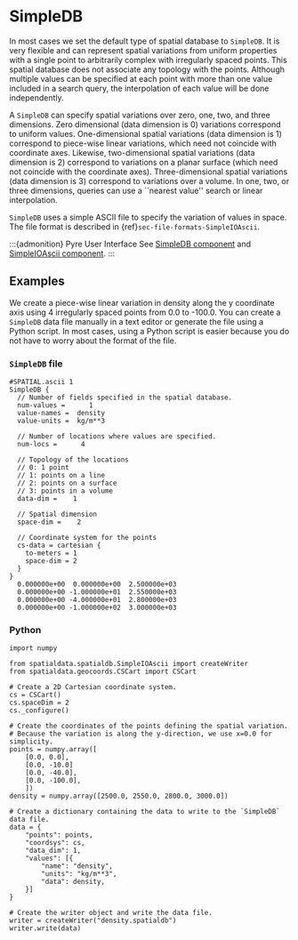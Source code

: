 # SimpleDB

In most cases we set the default type of spatial database to `SimpleDB`.
It is very flexible and can represent spatial variations from uniform properties with a single point to arbitrarily complex with irregularly spaced points.
This spatial database does not associate any topology with the points.
Although multiple values can be specified at each point with more than one value included in a search query, the interpolation of each value will be done independently.

A `SimpleDB` can specify spatial variations over zero, one, two, and three dimensions.
Zero dimensional (data dimension is 0) variations correspond to uniform values.
One-dimensional spatial variations (data dimension is 1) correspond to piece-wise linear variations, which need not coincide with coordinate axes.
Likewise, two-dimensional spatial variations (data dimension is 2) correspond to variations on a planar surface (which need not coincide with the coordinate axes).
Three-dimensional spatial variations (data dimension is 3) correspond to variations over a volume.
In one, two, or three dimensions, queries can use a ``nearest value'' search or linear interpolation.

`SimpleDB` uses a simple ASCII file to specify the variation of values in space.
The file format is described in {ref}`sec-file-formats-SimpleIOAscii`.

:::{admonition} Pyre User Interface
See [SimpleDB component](../components/spatialdb/SimpleDB.db) and [SimpleIOAscii component](../components/spatialdb/SimpleIOAscii.db).
:::

## Examples

We create a piece-wise linear variation in density along the y coordinate axis using 4 irregularly spaced points from 0.0 to -100.0.
You can create a `SimpleDB` data file manually in a text editor or generate the file using a Python script.
In most cases, using a Python script is easier because you do not have to worry about the format of the file.

### `SimpleDB` file

```{code-block} c++
#SPATIAL.ascii 1
SimpleDB {
  // Number of fields specified in the spatial database.  
  num-values =      1
  value-names =  density
  value-units =  kg/m**3

  // Number of locations where values are specified.
  num-locs =      4

  // Topology of the locations
  // 0: 1 point
  // 1: points on a line
  // 2: points on a surface
  // 3: points in a volume
  data-dim =    1

  // Spatial dimension
  space-dim =    2

  // Coordinate system for the points
  cs-data = cartesian {
    to-meters = 1
    space-dim = 2
  }
}
  0.000000e+00  0.000000e+00  2.500000e+03
  0.000000e+00 -1.000000e+01  2.550000e+03
  0.000000e+00 -4.000000e+01  2.800000e+03
  0.000000e+00 -1.000000e+02  3.000000e+03
```

### Python

```{code-block} python
import numpy

from spatialdata.spatialdb.SimpleIOAscii import createWriter
from spatialdata.geocoords.CSCart import CSCart

# Create a 2D Cartesian coordinate system.
cs = CSCart()
cs.spaceDim = 2
cs._configure()

# Create the coordinates of the points defining the spatial variation.
# Because the variation is along the y-direction, we use x=0.0 for simplicity.
points = numpy.array([
    [0.0, 0.0],
    [0.0, -10.0]
    [0.0, -40.0],
    [0.0, -100.0],
    ])
density = numpy.array([2500.0, 2550.0, 2800.0, 3000.0])

# Create a dictionary containing the data to write to the `SimpleDB` data file.
data = {
    "points": points,
    "coordsys": cs,
    "data_dim": 1,
    "values": [{
        "name": "density",
        "units": "kg/m**3",
        "data": density,
    }]
}

# Create the writer object and write the data file.
writer = createWriter("density.spatialdb")
writer.write(data)
```
